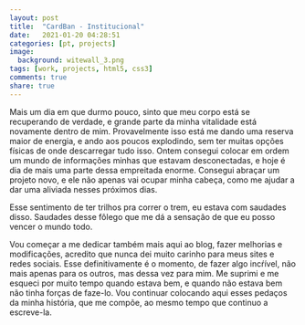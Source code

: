```yaml
---
layout: post
title:  "CardBan - Institucional"
date:   2021-01-20 04:28:51
categories: [pt, projects]
image:
  background: witewall_3.png
tags: [work, projects, html5, css3]
comments: true
share: true
---
```

Mais um dia em que durmo pouco, sinto que meu corpo está se recuperando de verdade, e grande parte da minha vitalidade está novamente dentro de mim. Provavelmente isso está me dando uma reserva maior de energia, e ando aos poucos explodindo, sem ter muitas opções físicas de onde descarregar tudo isso. Ontem consegui colocar em ordem um mundo de informações minhas que estavam desconectadas, e hoje é dia de mais uma parte dessa empreitada enorme. Consegui abraçar um projeto novo, e ele não apenas vai ocupar minha cabeça, como me ajudar a dar uma aliviada nesses próximos dias.

Esse sentimento de ter trilhos pra correr o trem, eu estava com saudades disso. Saudades desse fôlego que me dá a sensação de que eu posso vencer o mundo todo.

Vou começar a me dedicar também mais aqui ao blog, fazer melhorias e modificações, acredito que nunca dei muito carinho para meus sites e redes sociais. Esse definitivamente é o momento, de fazer algo incŕível, não mais apenas para os outros, mas dessa vez para mim. Me suprimi e me esqueci por muito tempo quando estava bem, e quando não estava bem não tinha forças de faze-lo. Vou continuar colocando aqui esses pedaços da minha história, que me compõe, ao mesmo tempo que continuo a escreve-la.